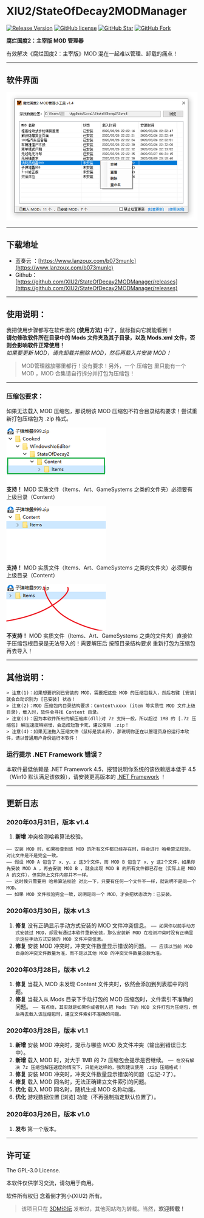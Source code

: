 # XIU2/StateOfDecay2MODManager

[![Release Version](https://img.shields.io/github/v/release/XIU2/StateOfDecay2MODManager.svg?style=flat-square&label=Release&color=1784ff)](https://github.com/XIU2/StateOfDecay2MODManager/releases/latest)
[![GitHub license](https://img.shields.io/github/license/XIU2/StateOfDecay2MODManager.svg?style=flat-square&label=License&color=ca6b2b)](https://github.com/XIU2/StateOfDecay2MODManager/blob/master/LICENSE)
[![GitHub Star](https://img.shields.io/github/stars/XIU2/StateOfDecay2MODManager.svg?style=flat-square&label=Star&color=ca6b2b)](https://github.com/XIU2/StateOfDecay2MODManager/stargazers)
[![GitHub Fork](https://img.shields.io/github/forks/XIU2/StateOfDecay2MODManager.svg?style=flat-square&label=Fork&color=ca6b2b)](https://github.com/XIU2/StateOfDecay2MODManager/network/members)

**腐烂国度2：主宰版 MOD 管理器**

有效解决《腐烂国度2：主宰版》MOD 混在一起难以管理、卸载的痛点！  

****

## 软件界面

![软件界面](https://raw.githubusercontent.com/XIU2/StateOfDecay2MODManager/master/img/04.png)  

****

## 下载地址

* 蓝奏云 ：[https://www.lanzoux.com/b073munlc](https://www.lanzoux.com/b073munlc)
* Github：[https://github.com/XIU2/StateOfDecay2MODManager/releases](https://github.com/XIU2/StateOfDecay2MODManager/releases)

****

## 使用说明：

我把使用步骤都写在软件里的 **[使用方法]** 中了，鼠标指向它就能看到！  
**请勿修改软件所在目录中的 Mods 文件夹及其子目录，以及 Mods.xml 文件，否则会影响软件正常使用！**  
*如果要更新 MOD，请先卸载并删除 MOD，然后再载入并安装 MOD！*  

> MOD管理器放哪里都行！没有要求！另外，一个 压缩包 里只能有一个 MOD ，MOD 合集请自行拆分并打包为压缩包！  

****

### 压缩包要求：

如果无法载入 MOD 压缩包，那说明该 MOD 压缩包不符合目录结构要求！尝试重新打包压缩包为 .zip 格式。  

![软件界面](https://raw.githubusercontent.com/XIU2/StateOfDecay2MODManager/master/img/01.png)  
**支持！** MOD 实质文件（Items、Art、GameSystems 之类的文件夹）必须要有上级目录（Content）  

![软件界面](https://raw.githubusercontent.com/XIU2/StateOfDecay2MODManager/master/img/02.png)  
**支持！** MOD 实质文件（Items、Art、GameSystems 之类的文件夹）必须要有上级目录（Content）  

![软件界面](https://raw.githubusercontent.com/XIU2/StateOfDecay2MODManager/master/img/03.png)  
**不支持！** MOD 实质文件（Items、Art、GameSystems 之类的文件夹）直接位于压缩包根目录是无法导入的！需要解压后 按照目录结构要求 重新打包为压缩包再去导入！  

****

## 其他说明：

```
> 注意(1)：如果想要识别已安装的 MOD，需要把这些 MOD 的压缩包载入，然后右键 [安装] 就会自动识别为 [已安装] 状态！  
> 注意(2)：MOD 压缩包内目录结构要求：Content\xxxx (item 等实质性 MOD 文件上级目录)，载入时，软件会寻找 Content 目录。  
> 注意(3)：因为本软件所用的解压缩库(dll)对 7z 支持一般，所以超过 1MB 的 [.7z 压缩包] 解压速度特别慢，会造成短暂卡死，建议使用 .zip！  
> 注意(4)：如果无法拖入压缩文件（鼠标是禁止符），那说明你正在以管理员身份运行本软件，请以普通用户身份运行本软件！  
```

### 运行提示 .NET Framework 错误？

本软件最低依赖是 .NET Framework 4.5，报错说明你系统的该依赖版本低于 4.5（Win10 默认满足该依赖），请安装更高版本的 [.NET Framework](https://dotnet.microsoft.com/download/dotnet-framework) ！

****

## 更新日志

### 2020年03月31日，版本 v1.4

1. **新增** 冲突检测哈希算法校验。
```
—— 安装 MOD 时，如果检查到该 MOD 的所有文件都已经存在时，将会进行 哈希算法校验，对比文件是不是完全一致。
—— 假设 MOD A 包含了 x、y、z 这3个文件，而 MOD B 包含了 x、y 这2个文件，如果你先安装 MOD A ，再去安装 MOD B ，就会出现 MOD B 的所有文件都已存在（实际上是 MOD A 的文件），但实际上文件内容并不一样。
—— 这时候只需要用 哈希算法校验 对比一下，只要有任何一个文件不一样，就说明不是同一个 MOD。
—— 如果 MOD 文件校验完全一致，说明是同一个 MOD，才会把状态改为：已安装。
```  

### 2020年03月30日，版本 v1.3

1. **修复** 没有正确显示手动方式安装的 MOD 文件冲突信息。
`—— 如果你以前手动方式安装过 MOD，却没有通过本软件重新安装，那么安装新 MOD 在检测冲突时没有正确显示这些手动方式安装的 MOD 文件冲突信息。`
2. **修复** 安装 MOD 冲突时，冲突文件数量显示错误的问题。
`—— 应该以当前 MOD 自身的冲突文件数量为准，而不是以其他 MOD 的冲突文件数量总数为准。`  

### 2020年03月28日，版本 v1.2

1. **修复** 当载入 MOD 未发现 Content 文件夹时，依然会添加到列表框中的问题。
2. **修复** 当载入从 Mods 目录下手动打包的 MOD 压缩包时，文件索引不准确的问题。
`—— 有点绕，其实就是如果你或者别人把 Mods 下的 MOD 文件打包为压缩包，然后再去载入该压缩包时，建立文件索引不准确的问题。`  

### 2020年03月28日，版本 v1.1

1. **新增** 安装 MOD 冲突时，提示与哪些 MOD 及文件冲突（输出到错误日志中）。
2. **新增** 载入 MOD 时，对大于 1MB 的 7z 压缩包会提示是否继续。
`—— 在没有解决 7z 压缩包解压速度的情况下，只能先这样的，强烈建议使用 .zip 压缩格式！`
3. **修复** 安装 MOD 冲突时，冲突文件数量显示错误的问题（忘记-2了）。
4. **修复** 载入 MOD 同名时，无法正确建立文件索引的问题。
5. **优化** 载入 MOD 同名时，随机生成 MOD 名称功能。
6. **优化** 游戏数据位置 [浏览] 功能（不再强制指定默认位置了）。  

### 2020年03月26日，版本 v1.0

1. **发布** 第一个版本。  

****

## 许可证

The GPL-3.0 License.

本软件仅供学习交流，请勿用于商用。  

软件所有权归 念着倒才狗小(XIU2) 所有。  

> 该项目只在 [3DM论坛](https://bbs.3dmgame.com/thread-6023553-1-1.html) 发布过，其他网站均为转载。当然，**欢迎转载！** 
